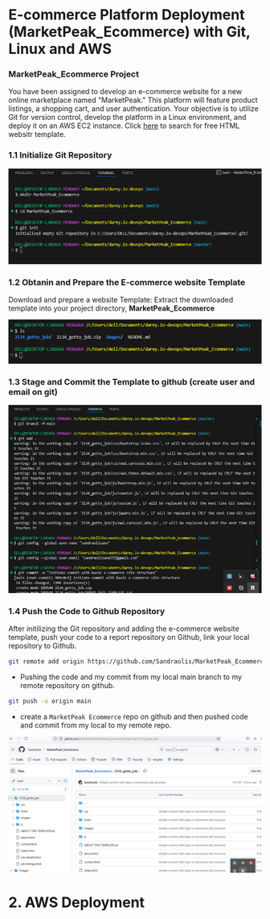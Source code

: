 # E-commerce Platform Deployment (MarketPeak_Ecommerce) with Git, Linux and AWS 

### MarketPeak_Ecommerce Project

You have been assigned to develop an e-commerce website for a new online marketplace named "MarketPeak." This platform will feature product listings, a shopping cart, and user authentication. Your objective is to utilize Git for version control, develop the platform in a Linux environment, and deploy it on an AWS EC2 instance. Click [here](https://www.tooplate.com/) to search for free HTML websitr template.

### 1.1 Initialize Git Repository

![](./Images/1.%20git%20init.png)

### 1.2 Obtanin and Prepare the E-commerce website Template

Download and prepare a website Template: Extract the downloaded template into your project directory, **MarketPeak_Ecommerce**

![](./Images/2.%20downloaded-template.png)

### 1.3 Stage and Commit the Template to github (create user and email on git)

![](./Images/3.%20git--global.png)

### 1.4 Push the Code to Github Repository

After initilizing the Git repository and adding the e-commerce website template, push your code to a report repository on Github, link your local repository to Github.

``` bash
git remote add origin https://github.com/Sandraolis/MarketPeak_Ecommerce.git
```
- Pushing the code and my commit from my local main branch to my remote repository on github.

``` bash
git push -u origin main
```

- create a `MarketPeak Ecommerce` repo on github and then pushed code and commit from my local to my remote repo.

![](./Images/5.%20code-pushed-togithub.png)

# 2. AWS Deployment






